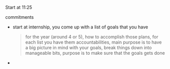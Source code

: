 Start at 11:25

commitments

-   start at internship, you come up with a list of goals that you have
    > for the year (around 4 or 5), how to accomplish those plans, for
    > each list you have them accountabilities, main purpose is to have
    > a big picture in mind with your goals, break things down into
    > manageable bits, purpose is to make sure that the goals gets done

-   
